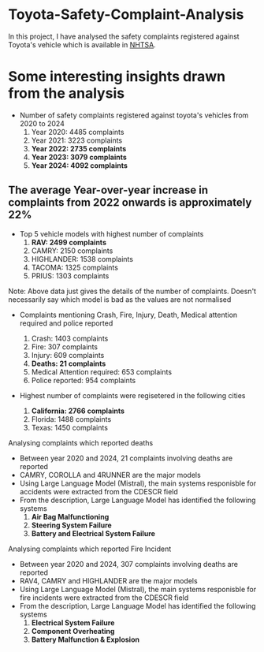 # Toyota-Safety-Complaint-Analysis

In this project, I have analysed the safety complaints registered against Toyota's vehicle which is available in [NHTSA](https://www.nhtsa.gov/).

<h1>Some interesting insights drawn from the analysis</h1>

 - Number of safety complaints registered against toyota's vehicles from 2020 to 2024
   1. Year 2020: 4485 complaints
   2. Year 2021: 3223 complaints
   3. **Year 2022: 2735 complaints**
   4. **Year 2023: 3079 complaints**
   5. **Year 2024: 4092 complaints**
      
<h2>The average Year-over-year increase in complaints from 2022 onwards is approximately 22%</h2>

 - Top 5 vehicle models with highest number of complaints
   1. **RAV: 2499 complaints**
   2. CAMRY: 2150 complaints
   3. HIGHLANDER: 1538 complaints
   4. TACOMA: 1325 complaints
   5. PRIUS: 1303 complaints

Note: Above data just gives the details of the number of complaints. Doesn't necessarily say which model is bad as the values are not normalised

 - Complaints mentioning Crash, Fire, Injury, Death, Medical attention required and police reported
   1. Crash: 1403 complaints
   2. Fire: 307 complaints
   3. Injury: 609 complaints
   4. **Deaths: 21 complaints**
   5. Medical Attention required: 653 complaints
   6. Police reported: 954 complaints

 - Highest number of complaints were regisetered in the following cities
   1. **California: 2766 complaints**
   2. Florida: 1488 complaints
   3. Texas: 1450 complaints


Analysing complaints which reported deaths

 - Between year 2020 and 2024, 21 complaints involving deaths are reported
 - CAMRY, COROLLA and 4RUNNER are the major models
 - Using Large Language Model (Mistral), the main systems responisble for accidents were extracted from the CDESCR field
 - From the description, Large Language Model has identified the following systems
     1. **Air Bag Malfunctioning**
     2. **Steering System Failure**
     3. **Battery and Electrical System Failure**

Analysing complaints which reported Fire Incident

 - Between year 2020 and 2024, 307 complaints involving deaths are reported
 - RAV4, CAMRY and HIGHLANDER are the major models
 - Using Large Language Model (Mistral), the main systems responisble for fire incidents were extracted from the CDESCR field
 - From the description, Large Language Model has identified the following systems
     1. **Electrical System Failure**
     2. **Component Overheating**
     3. **Battery Malfunction & Explosion**
 

   
